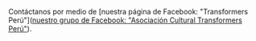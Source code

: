 Contáctanos por medio de 
[nuestra página de Facebook: "Transformers Perú"]([nuestro grupo de Facebook: "Asociación Cultural Transformers Perú"](https://www.facebook.com/groups/tfperuoficial/)).